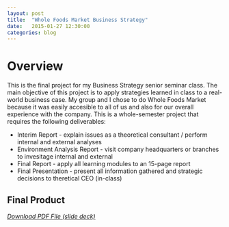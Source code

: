 ```yaml
---
layout: post
title:  "Whole Foods Market Business Strategy"
date:   2015-01-27 12:30:00
categories: blog
---
```

# Overview
This is the final project for my Business Strategy senior seminar class. The main objective of this project is to apply strategies learned in class to a real-world business case. My group and I chose to do Whole Foods Market because it was easily accesible to all of us and also for our overall experience with the company. This is a whole-semester project that requires the following deliverables:

* Interim Report - explain issues as a theoretical consultant / perform internal and external analyses
* Environment Analysis Report - visit company headquarters or branches to invesitage internal and external 
* Final Report - apply all learning modules to an 15-page report
* Final Presentation - present all information gathered and strategic decisions to theretical CEO (in-class)

## Final Product
*[Download PDF File (slide deck)](http://geneve.github.io/img/wfm-slides.pdf)*